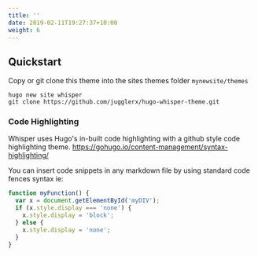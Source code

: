 ```yaml
---
title: ''
date: 2019-02-11T19:27:37+10:00
weight: 6
---
```



<!--more-->

## Quickstart

Copy or git clone this theme into the sites themes folder `mynewsite/themes`

```
hugo new site whisper
git clone https://github.com/jugglerx/hugo-whisper-theme.git
```

### Code Highlighting

Whisper uses Hugo's in-built code highlighting with a github style code highlighting theme. https://gohugo.io/content-management/syntax-highlighting/

You can insert code snippets in any markdown file by using standard code fences syntax ie:

```js
function myFunction() {
  var x = document.getElementById('myDIV');
  if (x.style.display === 'none') {
    x.style.display = 'block';
  } else {
    x.style.display = 'none';
  }
}
```
